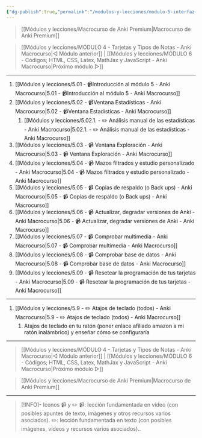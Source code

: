```yaml
---
{"dg-publish":true,"permalink":"/modulos-y-lecciones/modulo-5-interfaz-de-anki-avanzada-anki-macrocurso/","noteIcon":"","updated":"2024-05-22T13:35:21.586+02:00"}
---
```



> [[Módulos y lecciones/Macrocurso de Anki Premium\|Macrocurso de Anki Premium]]

> [[Módulos y lecciones/MÓDULO 4 - Tarjetas y Tipos de Notas - Anki Macrocurso\|◁ Módulo anterior]] | [[Módulos y lecciones/MÓDULO 6 - Códigos; HTML, CSS, Latex, MathJax y JavaScript - Anki Macrocurso\|Próximo módulo ▷]]

---

1. [[Módulos y lecciones/5.01 - 📹Introducción al módulo 5 - Anki Macrocurso\|5.01 - 📹Introducción al módulo 5 - Anki Macrocurso]]
2. [[Módulos y lecciones/5.02 - 📹Ventana Estadísticas - Anki Macrocurso\|5.02 - 📹Ventana Estadísticas - Anki Macrocurso]]
	1. [[Módulos y lecciones/5.02.1. - ✏️ Análisis manual de las estadísticas - Anki Macrocurso\|5.02.1. - ✏️ Análisis manual de las estadísticas - Anki Macrocurso]]
3. [[Módulos y lecciones/5.03 - 📹 Ventana Exploración - Anki Macrocurso\|5.03 - 📹 Ventana Exploración - Anki Macrocurso]]
4. [[Módulos y lecciones/5.04 - 📹 Mazos filtrados y estudio personalizado - Anki Macrocurso\|5.04 - 📹 Mazos filtrados y estudio personalizado - Anki Macrocurso]]
5. [[Módulos y lecciones/5.05 - 📹 Copias de respaldo (o Back ups) - Anki Macrocurso\|5.05 - 📹 Copias de respaldo (o Back ups) - Anki Macrocurso]]
6. [[Módulos y lecciones/5.06 - 📹 Actualizar, degradar versiones de Anki - Anki Macrocurso\|5.06 - 📹 Actualizar, degradar versiones de Anki - Anki Macrocurso]]
7. [[Módulos y lecciones/5.07 - 📹 Comprobar multimedia - Anki Macrocurso\|5.07 - 📹 Comprobar multimedia - Anki Macrocurso]]
8. [[Módulos y lecciones/5.08 - 📹 Comprobar base de datos - Anki Macrocurso\|5.08 - 📹 Comprobar base de datos - Anki Macrocurso]]
9. [[Módulos y lecciones/5.09 - 📹 Resetear la programación de tus tarjetas  - Anki Macrocurso\|5.09 - 📹 Resetear la programación de tus tarjetas  - Anki Macrocurso]]

---

1. [[Módulos y lecciones/5.9 - ✏️ Atajos de teclado (todos) - Anki Macrocurso\|5.9 - ✏️ Atajos de teclado (todos) - Anki Macrocurso]]
	1. Atajos de teclado en tu ratón (poner enlace afiliado amazon a mi ratón inalámbrico) y enseñar cómo se configuraría

---

> [[Módulos y lecciones/MÓDULO 4 - Tarjetas y Tipos de Notas - Anki Macrocurso\|◁ Módulo anterior]] | [[Módulos y lecciones/MÓDULO 6 - Códigos; HTML, CSS, Latex, MathJax y JavaScript - Anki Macrocurso\|Próximo módulo ▷]]

> [[Módulos y lecciones/Macrocurso de Anki Premium\|Macrocurso de Anki Premium]]

---

> [!INFO]- Iconos 📹 y ✏️
> 📹: lección fundamentada en vídeo (con posibles apuntes de texto, imágenes y otros recursos varios asociados).
> ✏️: lección fundamentada en texto (con posibles imágenes, vídeos y recursos varios asociados)..
